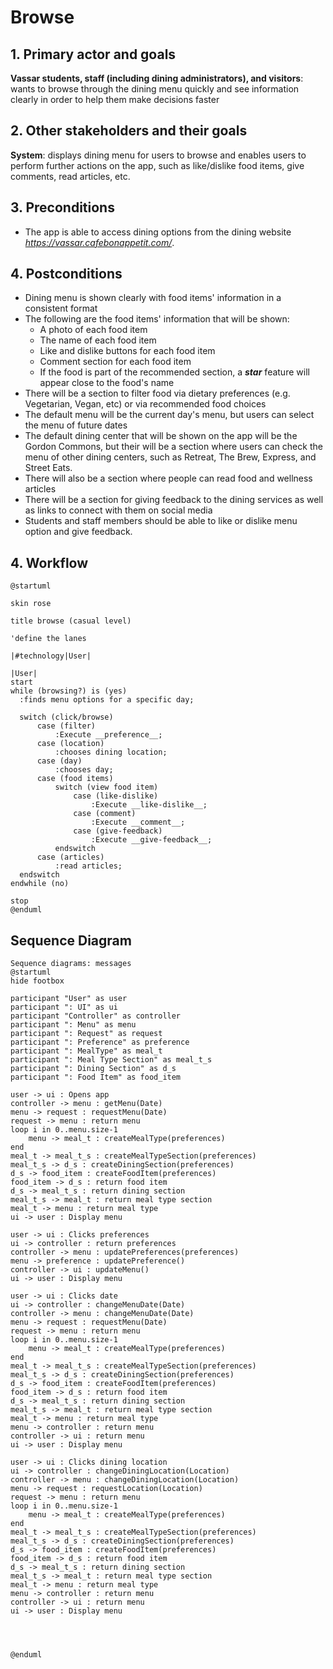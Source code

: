 # Browse

## 1. Primary actor and goals

__Vassar students, staff (including dining administrators), and visitors__: wants to browse through the dining menu 
quickly and see information clearly in order to help them make decisions faster


## 2. Other stakeholders and their goals
__System__: displays dining menu for users to browse and enables users to perform further actions on the app, such as 
like/dislike food items, give comments, read articles, etc.

## 3. Preconditions

* The app is able to access dining options from the dining website *https://vassar.cafebonappetit.com/*.

## 4. Postconditions

* Dining menu is shown clearly with food items' information in a consistent format
* The following are the food items' information that will be shown:
  * A photo of each food item
  * The name of each food item
  * Like and dislike buttons for each food item
  * Comment section for each food item
  * If the food is part of the recommended section, a ***star*** feature will appear close to the food's name
* There will be a section to filter food via dietary preferences (e.g. Vegetarian, Vegan, etc) or via recommended food
choices
* The default menu will be the current day's menu, but users can select the menu of future dates 
* The default dining center that will be shown on the app will be the Gordon Commons, but their will be a section where
users can check the menu of other dining centers, such as Retreat, The Brew, Express, and Street Eats. 
* There will also be a section where people can read food and wellness articles
* There will be a section for giving feedback to the dining services as well as links to connect with them on social 
media
* Students and staff members should be able to like or dislike menu option and give feedback.

## 4. Workflow

```plantuml
@startuml

skin rose

title browse (casual level)

'define the lanes

|#technology|User|

|User|
start
while (browsing?) is (yes) 
  :finds menu options for a specific day;
  
  switch (click/browse) 
      case (filter)
          :Execute __preference__;
      case (location)
          :chooses dining location;
      case (day)
          :chooses day;
      case (food items)
          switch (view food item)
              case (like-dislike)
                  :Execute __like-dislike__;
              case (comment)
                  :Execute __comment__;
              case (give-feedback)
                  :Execute __give-feedback__;
          endswitch
      case (articles)
          :read articles;
  endswitch
endwhile (no)

stop
@enduml
```

## Sequence Diagram

```plantuml
Sequence diagrams: messages
@startuml
hide footbox

participant "User" as user
participant ": UI" as ui
participant "Controller" as controller
participant ": Menu" as menu
participant ": Request" as request
participant ": Preference" as preference
participant ": MealType" as meal_t
participant ": Meal Type Section" as meal_t_s
participant ": Dining Section" as d_s
participant ": Food Item" as food_item

user -> ui : Opens app
controller -> menu : getMenu(Date)
menu -> request : requestMenu(Date)
request -> menu : return menu
loop i in 0..menu.size-1
    menu -> meal_t : createMealType(preferences)
end
meal_t -> meal_t_s : createMealTypeSection(preferences)
meal_t_s -> d_s : createDiningSection(preferences)
d_s -> food_item : createFoodItem(preferences)
food_item -> d_s : return food item
d_s -> meal_t_s : return dining section
meal_t_s -> meal_t : return meal type section
meal_t -> menu : return meal type
ui -> user : Display menu

user -> ui : Clicks preferences
ui -> controller : return preferences
controller -> menu : updatePreferences(preferences)
menu -> preference : updatePreference()
controller -> ui : updateMenu()
ui -> user : Display menu

user -> ui : Clicks date
ui -> controller : changeMenuDate(Date)
controller -> menu : changeMenuDate(Date)
menu -> request : requestMenu(Date)
request -> menu : return menu
loop i in 0..menu.size-1
    menu -> meal_t : createMealType(preferences)
end
meal_t -> meal_t_s : createMealTypeSection(preferences)
meal_t_s -> d_s : createDiningSection(preferences)
d_s -> food_item : createFoodItem(preferences)
food_item -> d_s : return food item
d_s -> meal_t_s : return dining section
meal_t_s -> meal_t : return meal type section
meal_t -> menu : return meal type
menu -> controller : return menu
controller -> ui : return menu
ui -> user : Display menu

user -> ui : Clicks dining location
ui -> controller : changeDiningLocation(Location)
controller -> menu : changeDiningLocation(Location)
menu -> request : requestLocation(Location)
request -> menu : return menu
loop i in 0..menu.size-1
    menu -> meal_t : createMealType(preferences)
end
meal_t -> meal_t_s : createMealTypeSection(preferences)
meal_t_s -> d_s : createDiningSection(preferences)
d_s -> food_item : createFoodItem(preferences)
food_item -> d_s : return food item
d_s -> meal_t_s : return dining section
meal_t_s -> meal_t : return meal type section
meal_t -> menu : return meal type
menu -> controller : return menu
controller -> ui : return menu
ui -> user : Display menu




@enduml
```


